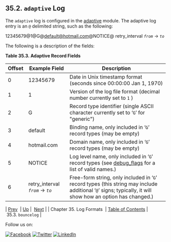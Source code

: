 ## 35.2. `adaptive` Log

The `adaptive` log is configured in the [adaptive](modules.adaptive.php "71.3. adaptive – Adaptive Delivery") module. The adaptive log entry is an `@` delimited string, such as the following:

12345679@1@G@default@hotmail.com@NOTICE@ retry_interval *`from`* -> *`to`*

The following is a description of the fields:

<a name="adaptive.log.format.fields"></a>

**Table 35.3. Adaptive Record Fields**

| Offset | Example Field | Description |
| --- | --- | --- |
| 0 | 12345679 | Date in Unix timestamp format (seconds since 00:00:00 Jan 1, 1970) |
| 1 | 1 | Version of the log file format (decimal number currently set to `1` ) |
| 2 | G | Record type identifier (single ASCII character currently set to ‘`G`’ for "generic") |
| 3 | default | Binding name, only included in ‘`G`’ record types (may be empty) |
| 4 | hotmail.com | Domain name, only included in ‘`G`’ record types (may be empty) |
| 5 | NOTICE | Log level name, only included in ‘`G`’ record types (see [debug_flags](conf.ref.debug_flags.php "debug_flags") for a list of valid names.) |
| 6 | retry_interval *`from`* -> *`to`* | Free-form string, only included in ‘`G`’ record types (this string may include additional ‘`@`’ signs; typically, it will show how an option has changed.) |

| [Prev](log_formats.php)  | [Up](log_formats.php) |  [Next](log_formats.bouncelog.php) |
| Chapter 35. Log Formats  | [Table of Contents](index.php) |  35.3. `bouncelog` |

Follow us on:

[![Facebook](https://support.messagesystems.com/images/icon-facebook.png)](http://www.facebook.com/messagesystems) [![Twitter](https://support.messagesystems.com/images/icon-twitter.png)](http://twitter.com/#!/MessageSystems) [![LinkedIn](https://support.messagesystems.com/images/icon-linkedin.png)](http://www.linkedin.com/company/message-systems)